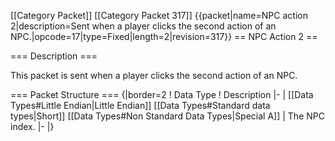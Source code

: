\[\[Category Packet\]\] \[\[Category Packet 317\]\] {{packet\|name=NPC
action 2\|description=Sent when a player clicks the second action of an
NPC.\|opcode=17\|type=Fixed\|length=2\|revision=317}} == NPC Action 2 ==

=== Description ===

This packet is sent when a player clicks the second action of an NPC.

=== Packet Structure === {\|border=2 ! Data Type ! Description \|- \|
\[\[Data Types\#Little Endian\|Little Endian\]\] \[\[Data
Types\#Standard data types\|Short\]\] \[\[Data Types\#Non Standard Data
Types\|Special A\]\] \| The NPC index. \|- \|}
